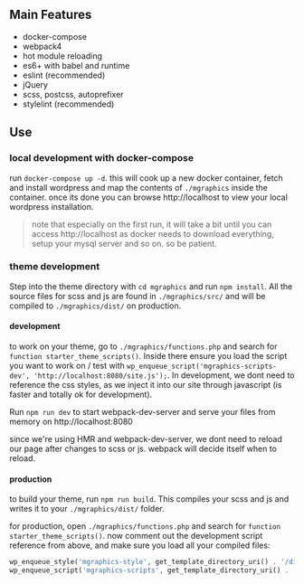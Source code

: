## Main Features

- docker-compose
- webpack4
- hot module reloading
- es6+ with babel and runtime
- eslint (recommended)
- jQuery
- scss, postcss, autoprefixer
- stylelint (recommended)

## Use

### local development with docker-compose
run `docker-compose up -d`. this will cook up a new docker container, fetch and install wordpress and map the contents of `./mgraphics` inside the container. once its done you can browse http://localhost to view your local wordpress installation.

> note that especially on the first run, it will take a bit until you can access http://localhost as docker needs to download everything, setup your mysql server and so on. so be patient.

### theme development
Step into the theme directory with `cd mgraphics` and run `npm install`.
All the source files for scss and js are found in `./mgraphics/src/` and will be compiled to `./mgraphics/dist/` on production.

#### development

to work on your theme, go to `./mgraphics/functions.php` and search for `function starter_theme_scripts()`. Inside there ensure you load the script you want to work on / test with `wp_enqueue_script('mgraphics-scripts-dev', 'http://localhost:8080/site.js');`. In development, we dont need to reference the css styles, as we inject it into our site through javascript (is faster and totally ok for development).

Run `npm run dev` to start webpack-dev-server and serve your files from memory on http://localhost:8080

since we're using HMR and webpack-dev-server, we dont need to reload our page after changes to scss or js. webpack will decide itself when to reload.

#### production

to build your theme, run `npm run build`. This compiles your scss and js and writes it to your `./mgraphics/dist/` folder.

for production, open `./mgraphics/functions.php` and search for `function starter_theme_scripts()`.
now comment out the development script reference from above, and make sure you load all your compiled files:

```php
wp_enqueue_style('mgraphics-style', get_template_directory_uri() . '/dist/site.css');
wp_enqueue_script('mgraphics-scripts', get_template_directory_uri() . '/dist/site.js');
```
